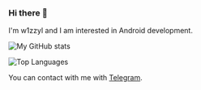 ### Hi there 👋

I'm w1zzyl and I am interested in Android development. 

![My GitHub stats](https://github-readme-stats.vercel.app/api?username=w1zzyl&show_icons=true&count_private=true&custom_title=My%20Github%20Stats&theme=white&hide_border=false)


![Top Languages](https://github-readme-stats.vercel.app/api/top-langs/?username=w1zzyl&custom_title=My%20Top%20Used%20Languages&theme=red&hide_border=true)


You can contact with me with [Telegram](t.me/realw1zzyl). 
